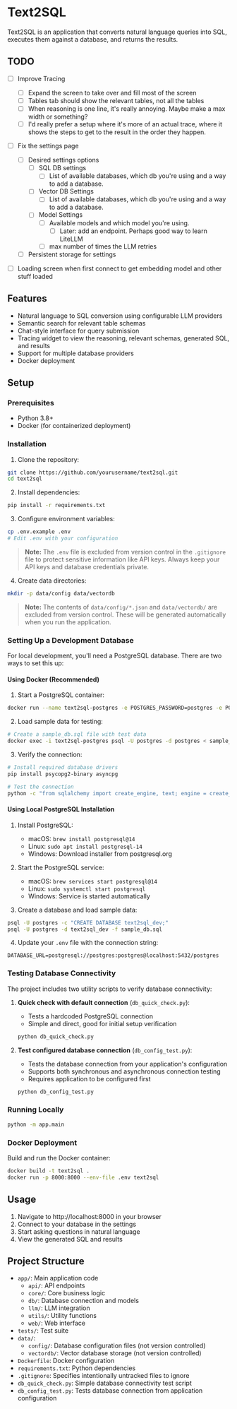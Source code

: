 # Text2SQL

Text2SQL is an application that converts natural language queries into SQL, executes them against a database, and returns the results.

## TODO
- [ ] Improve Tracing
   - [ ] Expand the screen to take over and fill most of the screen
   - [ ] Tables tab should show the relevant tables, not all the tables
   - [ ] When reasoning is one line, it's really annoying. Maybe make a max width or something?
   - [ ] I'd really prefer a setup where it's more of an actual trace, where it shows the steps to get to the result in the order they happen. 
- [ ] Fix the settings page
   - [ ] Desired settings options
      - [ ] SQL DB settings
         - [ ] List of available databases, which db you're using and a way to add a database.
      - [ ] Vector DB Settings
         - [ ] List of available databases, which db you're using and a way to add a database. 
      - [ ] Model Settings
         - [ ] Available models and which model you're using. 
            - [ ] Later: add an endpoint. Perhaps good way to learn LiteLLM
         - [ ] max number of times the LLM retries
   - [ ] Persistent storage for settings
- [ ] Loading screen when first connect to get embedding model and other stuff loaded


## Features

- Natural language to SQL conversion using configurable LLM providers
- Semantic search for relevant table schemas
- Chat-style interface for query submission
- Tracing widget to view the reasoning, relevant schemas, generated SQL, and results
- Support for multiple database providers
- Docker deployment

## Setup

### Prerequisites

- Python 3.8+
- Docker (for containerized deployment)

### Installation

1. Clone the repository:
```bash
git clone https://github.com/yourusername/text2sql.git
cd text2sql
```

2. Install dependencies:
```bash
pip install -r requirements.txt
```

3. Configure environment variables:
```bash
cp .env.example .env
# Edit .env with your configuration
```

> **Note:** The `.env` file is excluded from version control in the `.gitignore` file to protect sensitive information like API keys. Always keep your API keys and database credentials private.

4. Create data directories:
```bash
mkdir -p data/config data/vectordb
```

> **Note:** The contents of `data/config/*.json` and `data/vectordb/` are excluded from version control. These will be generated automatically when you run the application.

### Setting Up a Development Database

For local development, you'll need a PostgreSQL database. There are two ways to set this up:

#### Using Docker (Recommended)

1. Start a PostgreSQL container:
```bash
docker run --name text2sql-postgres -e POSTGRES_PASSWORD=postgres -e POSTGRES_USER=postgres -e POSTGRES_DB=postgres -p 5432:5432 -d postgres:14
```

2. Load sample data for testing:
```bash
# Create a sample_db.sql file with test data
docker exec -i text2sql-postgres psql -U postgres -d postgres < sample_db.sql
```

3. Verify the connection:
```bash
# Install required database drivers
pip install psycopg2-binary asyncpg

# Test the connection
python -c "from sqlalchemy import create_engine, text; engine = create_engine('postgresql://postgres:postgres@localhost:5432/postgres'); with engine.connect() as conn: print('Connection successful!')"
```

#### Using Local PostgreSQL Installation

1. Install PostgreSQL:
   - macOS: `brew install postgresql@14`
   - Linux: `sudo apt install postgresql-14`
   - Windows: Download installer from postgresql.org

2. Start the PostgreSQL service:
   - macOS: `brew services start postgresql@14`
   - Linux: `sudo systemctl start postgresql`
   - Windows: Service is started automatically

3. Create a database and load sample data:
```bash
psql -U postgres -c "CREATE DATABASE text2sql_dev;"
psql -U postgres -d text2sql_dev -f sample_db.sql
```

4. Update your `.env` file with the connection string:
```
DATABASE_URL=postgresql://postgres:postgres@localhost:5432/postgres
```

### Testing Database Connectivity

The project includes two utility scripts to verify database connectivity:

1. **Quick check with default connection** (`db_quick_check.py`):
   - Tests a hardcoded PostgreSQL connection
   - Simple and direct, good for initial setup verification
   ```bash
   python db_quick_check.py
   ```

2. **Test configured database connection** (`db_config_test.py`):
   - Tests the database connection from your application's configuration
   - Supports both synchronous and asynchronous connection testing
   - Requires application to be configured first
   ```bash
   python db_config_test.py
   ```

### Running Locally

```bash
python -m app.main
```

### Docker Deployment

Build and run the Docker container:

```bash
docker build -t text2sql .
docker run -p 8000:8000 --env-file .env text2sql
```

## Usage

1. Navigate to http://localhost:8000 in your browser
2. Connect to your database in the settings
3. Start asking questions in natural language
4. View the generated SQL and results

## Project Structure

- `app/`: Main application code
  - `api/`: API endpoints
  - `core/`: Core business logic
  - `db/`: Database connection and models
  - `llm/`: LLM integration
  - `utils/`: Utility functions
  - `web/`: Web interface
- `tests/`: Test suite
- `data/`: 
  - `config/`: Database configuration files (not version controlled)
  - `vectordb/`: Vector database storage (not version controlled)
- `Dockerfile`: Docker configuration
- `requirements.txt`: Python dependencies
- `.gitignore`: Specifies intentionally untracked files to ignore
- `db_quick_check.py`: Simple database connectivity test script
- `db_config_test.py`: Tests database connection from application configuration